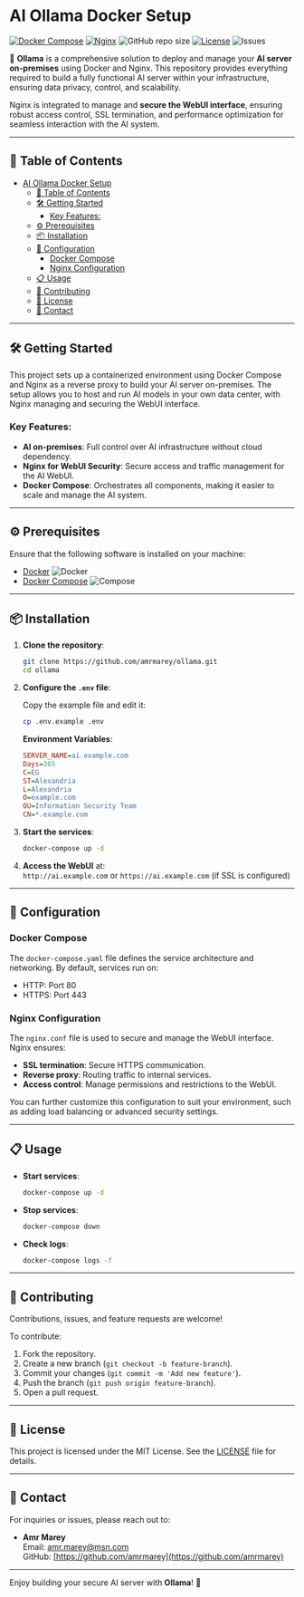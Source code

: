 # AI Ollama Docker Setup

[![Docker Compose](https://img.shields.io/badge/Docker-Compose-2496ED.svg?logo=docker&style=flat)](https://docs.docker.com/compose/) [![Nginx](https://img.shields.io/badge/Nginx-009639.svg?logo=nginx&style=flat)](https://www.nginx.com/) ![GitHub repo size](https://img.shields.io/github/repo-size/amrmarey/ollama?logo=github) [![License](https://img.shields.io/github/license/amrmarey/ollama)](https://github.com/amrmarey/ollama/blob/main/LICENSE) ![Issues](https://img.shields.io/github/issues/amrmarey/ollama)

🚀 **Ollama** is a comprehensive solution to deploy and manage your **AI server on-premises** using Docker and Nginx. This repository provides everything required to build a fully functional AI server within your infrastructure, ensuring data privacy, control, and scalability.

Nginx is integrated to manage and **secure the WebUI interface**, ensuring robust access control, SSL termination, and performance optimization for seamless interaction with the AI system.

---

## 📑 Table of Contents

- [AI Ollama Docker Setup](#ai-ollama-docker-setup)
  - [📑 Table of Contents](#-table-of-contents)
  - [🛠️ Getting Started](#️-getting-started)
    - [Key Features:](#key-features)
  - [⚙️ Prerequisites](#️-prerequisites)
  - [📦 Installation](#-installation)
  - [🔧 Configuration](#-configuration)
    - [Docker Compose](#docker-compose)
    - [Nginx Configuration](#nginx-configuration)
  - [📋 Usage](#-usage)
  - [🤝 Contributing](#-contributing)
  - [📄 License](#-license)
  - [📧 Contact](#-contact)

---

## 🛠️ Getting Started

This project sets up a containerized environment using Docker Compose and Nginx as a reverse proxy to build your AI server on-premises. The setup allows you to host and run AI models in your own data center, with Nginx managing and securing the WebUI interface.

### Key Features:
- **AI on-premises**: Full control over AI infrastructure without cloud dependency.
- **Nginx for WebUI Security**: Secure access and traffic management for the AI WebUI.
- **Docker Compose**: Orchestrates all components, making it easier to scale and manage the AI system.

---

## ⚙️ Prerequisites

Ensure that the following software is installed on your machine:

- [Docker](https://www.docker.com/get-started) ![Docker](https://img.shields.io/badge/-Docker-2496ED?logo=docker&logoColor=white)
- [Docker Compose](https://docs.docker.com/compose/) ![Compose](https://img.shields.io/badge/-Docker%20Compose-2496ED?logo=docker&logoColor=white)

---

## 📦 Installation

1. **Clone the repository**:

    ```bash
    git clone https://github.com/amrmarey/ollama.git
    cd ollama
    ```

2. **Configure the `.env` file**:

    Copy the example file and edit it:

    ```bash
    cp .env.example .env
    ```

    **Environment Variables**:

    ```ini
    SERVER_NAME=ai.example.com
    Days=365
    C=EG
    ST=Alexandria
    L=Alexandria
    O=example.com
    OU=Information Security Team
    CN=*.example.com
    ```

3. **Start the services**:

    ```bash
    docker-compose up -d
    ```

4. **Access the WebUI** at:  
   `http://ai.example.com` or `https://ai.example.com` (if SSL is configured)

---

## 🔧 Configuration

### Docker Compose

The `docker-compose.yaml` file defines the service architecture and networking. By default, services run on:

- HTTP: Port 80
- HTTPS: Port 443

### Nginx Configuration

The `nginx.conf` file is used to secure and manage the WebUI interface. Nginx ensures:

- **SSL termination**: Secure HTTPS communication.
- **Reverse proxy**: Routing traffic to internal services.
- **Access control**: Manage permissions and restrictions to the WebUI.

You can further customize this configuration to suit your environment, such as adding load balancing or advanced security settings.

---

## 📋 Usage

- **Start services**:

    ```bash
    docker-compose up -d
    ```

- **Stop services**:

    ```bash
    docker-compose down
    ```

- **Check logs**:

    ```bash
    docker-compose logs -f
    ```

---

## 🤝 Contributing

Contributions, issues, and feature requests are welcome!

To contribute:
1. Fork the repository.
2. Create a new branch (`git checkout -b feature-branch`).
3. Commit your changes (`git commit -m 'Add new feature'`).
4. Push the branch (`git push origin feature-branch`).
5. Open a pull request.

---

## 📄 License

This project is licensed under the MIT License. See the [LICENSE](https://github.com/amrmarey/ollama/blob/main/LICENSE) file for details.

---

## 📧 Contact

For inquiries or issues, please reach out to:

- **Amr Marey**  
  Email: [amr.marey@msn.com](mailto:amr.marey@msn.com)  
  GitHub: [https://github.com/amrmarey](https://github.com/amrmarey)

---

Enjoy building your secure AI server with **Ollama**! 🚀
